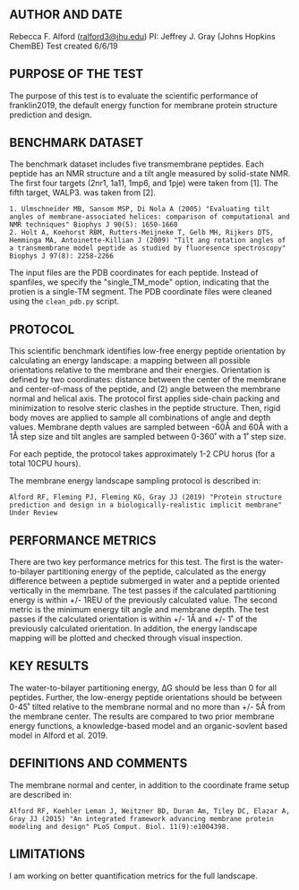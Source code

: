 ## AUTHOR AND DATE
Rebecca F. Alford (ralford3@jhu.edu)
PI: Jeffrey J. Gray (Johns Hopkins ChemBE)
Test created 6/6/19

## PURPOSE OF THE TEST
The purpose of this test is to evaluate the scientific performance of franklin2019, the default energy function for membrane protein structure prediction and design. 

## BENCHMARK DATASET
The benchmark dataset includes five transmembrane peptides. Each peptide has an NMR structure and a tilt angle measured by solid-state NMR. The first four targets (2nr1, 1a11, 1mp6, and 1pje) were taken from [1]. The fifth target, WALP3. was taken from [2]. 

	1. Ulmschneider MB, Sansom MSP, Di Nola A (2005) "Evaluating tilt angles of membrane-associated helices: comparison of computational and NMR techniques" Biophys J 90(5): 1650-1660
	2. Holt A, Koehorst RBM, Rutters-Meijneke T, Gelb MH, Rijkers DTS, Hemminga MA, Antoinette-Killian J (2009) "Tilt ang rotation angles of a transmembrane model peptide as studied by fluoresence spectroscopy" Biophys J 97(8): 2258-2266

The input files are the PDB coordinates for each peptide. Instead of spanfiles, we specify the "single_TM_mode" option, indicating that the protien is a single-TM segment. The PDB coordinate files were cleaned using the `clean_pdb.py` script. 

## PROTOCOL
This scientific benchmark identifies low-free energy peptide orientation by calculating an energy landscape: a mapping between all possible orientations relative to the membrane and their energies. Orientation is defined by two coordinates: distance between the center of the membrane and center-of-mass of the peptide, and (2) angle between the membrane normal and helical axis. The protocol first applies side-chain packing and minimization to resolve steric clashes in the peptide structure. Then, rigid body moves are applied to sample all combinations of angle and depth values. Membrane depth values are sampled between -60Å and 60Å with a 1Å step size and tilt angles are sampled between 0-360˚ with a 1˚ step size. 

For each peptide, the protocol takes approximately 1-2 CPU horus (for a total 10CPU hours).

The membrane energy landscape sampling protocol is described in: 

	Alford RF, Fleming PJ, Fleming KG, Gray JJ (2019) "Protein structure prediction and design in a biologically-realistic implicit membrane" Under Review

## PERFORMANCE METRICS
There are two key performance metrics for this test. The first is the water-to-bilayer partitioning energy of the peptide, calculated as the energy difference between a peptide submerged in water and a peptide oriented vertically in the memrbane. The test passes if the calculated partitioning energy is within +/- 1REU of the previously calculated value. The second metric is the minimum energy tilt angle and membrane depth. The test passes if the calculated orientation is within +/- 1Å and +/- 1˚ of the previously calculated orientation. In addition, the energy landscape mapping will be plotted and checked through visual inspection. 

## KEY RESULTS
The water-to-bilayer partitioning energy, ∆G should be less than 0 for all peptides. Further, the low-energy peptide orientations should be between 0-45˚ tilted relative to the membrane normal and no more than +/- 5Å from the membrane center. The results are compared to two prior membrane energy functions, a knowledge-based model and an organic-sovlent based model in Alford et al. 2019. 

## DEFINITIONS AND COMMENTS
The membrane normal and center, in addition to the coordinate frame setup are described in: 

	Alford RF, Koehler Leman J, Weitzner BD, Duran Am, Tiley DC, Elazar A, Gray JJ (2015) "An integrated framework advancing membrane protein modeling and design" PLoS Comput. Biol. 11(9):e1004398.

## LIMITATIONS
I am working on better quantification metrics for the full landscape. 
